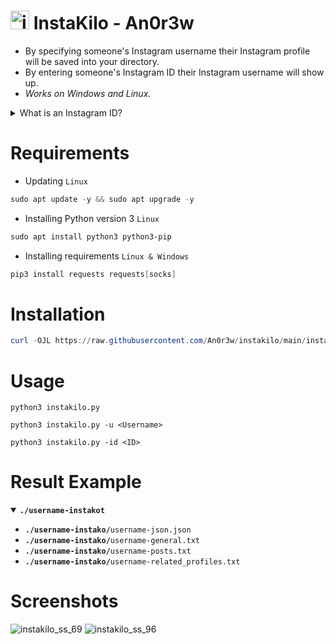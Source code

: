 # <img src="https://github.com/An0r3w/instakilo/assets/168315022/fe46896d-d2d9-49c9-8656-de71c7bfc3ef" alt="instakilo.ico" width="30" height="30"> InstaKilo - An0r3w
- By specifying someone's Instagram username their Instagram profile will be saved into your directory.
- By entering someone's Instagram ID their Instagram username will show up.
- *Works on Windows and Linux.*
<details>
<summary>What is an Instagram ID?</summary>

- An Instagram user or profile ID is a unique numeric identifier for an Instagram account, created once during the setup of a new Instagram account. The difference is that an Instagram ID cannot be changed, while a username can be modified - [ommentpicker.com](https://commentpicker.com/instagram-user-id.php)
</details>

# Requirements
- Updating `Linux`
```powershell
sudo apt update -y && sudo apt upgrade -y
```
- Installing Python version 3 `Linux`
```powershell
sudo apt install python3 python3-pip
```
- Installing requirements `Linux & Windows`
```powershell
pip3 install requests requests[socks]
```
# Installation
```powershell
curl -OJL https://raw.githubusercontent.com/An0r3w/instakilo/main/instakilo.py
```
# Usage
```
python3 instakilo.py
```
```
python3 instakilo.py -u <Username>
```
```
python3 instakilo.py -id <ID>
```
# Result Example
<details open>
  <summary><b><code>./username-instakot</code></b></summary>

- <code><b>./username-instako/</b>username-json.json</code>
- <code><b>./username-instako/</b>username-general.txt</code>
- <code><b>./username-instako/</b>username-posts.txt</code>
- <code><b>./username-instako/</b>username-related_profiles.txt</code>
</details>

# Screenshots
![instakilo_ss_69](https://github.com/An0r3w/instakilo/assets/168315022/0b03da32-b94c-4b68-912d-36120375d4ce)
![instakilo_ss_96](https://github.com/An0r3w/instakilo/assets/168315022/63b3884f-a455-4261-b1c8-3a9d46d818e2)
